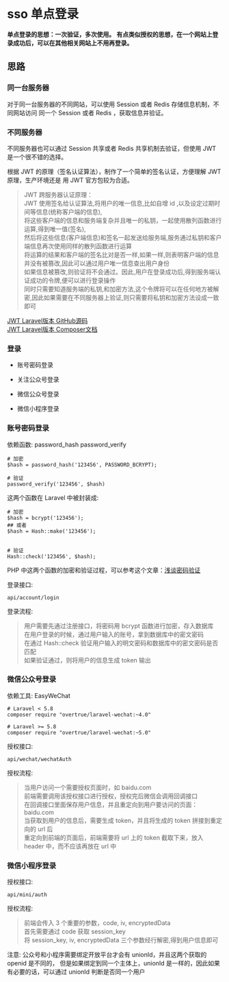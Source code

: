 # sso 单点登录

**单点登录的思想：一次验证，多次使用。**
**有点类似授权的思想，在一个网站上登录成功后，可以在其他相关网站上不用再登录。**

## 思路

### 同一台服务器

对于同一台服务器的不同网站，可以使用 Session 或者 Redis 存储信息机制，不同网站访问
同一个 Session 或者 Redis ，获取信息并验证。

### 不同服务器

不同服务器也可以通过 Session 共享或者 Redis 共享机制去验证，但使用 JWT 是一个很不错的选择。


根据 JWT 的原理（签名认证算法），制作了一个简单的签名认证，方便理解 JWT 原理，生产环境还是
用 JWT 官方包较为合适。   

> JWT 跨服务器认证原理：   
> JWT 使用签名给认证算法,将用户的唯一信息,比如自增 id ,以及设定过期时间等信息(统称客户端的信息),   
> 将这些客户端的信息和服务端复杂并且唯一的私钥，一起使用散列函数进行运算,得到唯一值(签名),   
> 然后将这些信息(客户端信息)和签名一起发送给服务端,服务通过私钥和客户端信息再次使用同样的散列函数进行运算   
> 将运算的结果和客户端的签名比对是否一样,如果一样,则表明客户端的信息并没有被篡改,因此可以通过用户唯一信息查出用户身份      
> 如果信息被篡改,则验证将不会通过。因此,用户在登录成功后,得到服务端认证成功的令牌,便可以进行登录操作      
> 同时只需要知道服务端的私钥,和加密方法,这个令牌将可以在任何地方被解密,因此如果需要在不同服务器上验证,则只需要将私钥和加密方法设成一致即可    

[JWT Laravel版本 GitHub源码](https://github.com/tymondesigns/jwt-auth)   
[JWT Laravel版本 Composer文档](https://packagist.org/packages/tymon/jwt-auth)  

### 登录

- 账号密码登录

- 关注公众号登录

- 微信公众号登录

- 微信小程序登录

### 账号密码登录

依赖函数: password_hash  password_verify
```
# 加密
$hash = password_hash('123456', PASSWORD_BCRYPT);

# 验证
password_verify('123456', $hash)
```
这两个函数在 Laravel 中被封装成: 
```
# 加密
$hash = bcrypt('123456');
## 或者
$hash = Hash::make('123456');


# 验证
Hash::check('123456', $hash);
``` 

PHP 中这两个函数的加密和验证过程，可以参考这个文章：[浅谈密码验证](https://github.com/mushanwb/casual_write/issues/19)

登录接口:
```
api/account/login
```
登录流程:
> 用户需要先通过注册接口，将密码用 bcrypt 函数进行加密，存入数据库   
> 在用户登录的时候，通过用户输入的账号，拿到数据库中的密文密码   
> 在通过 Hash::check 验证用户输入的明文密码和数据库中的密文密码是否匹配   
> 如果验证通过，则将用户的信息生成 token 输出

### 微信公众号登录

依赖工具: EasyWeChat
```
# Laravel < 5.8
composer require "overtrue/laravel-wechat:~4.0"

# Laravel >= 5.8
composer require "overtrue/laravel-wechat:~5.0"
```

授权接口:
```
api/wechat/wechatAuth
```
授权流程:
> 当用户访问一个需要授权页面时，如 baidu.com   
> 前端需要调用该授权接口进行授权，授权完后微信会调用回调接口   
> 在回调接口里面保存用户信息，并且重定向到用户要访问的页面：baidu.com   
> 当获取到用户的信息后，需要生成 token，并且将生成的 token 拼接到重定向的 url 后   
> 重定向到前端的页面后，前端需要将 url 上的 token 截取下来，放入 header 中，而不应该再放在 url 中 

### 微信小程序登录

授权接口:
```
api/mini/auth
```

授权流程:

> 前端会传入 3 个重要的参数，code, iv, encryptedData   
> 首先需要通过 code 获取 session_key   
> 将 session_key, iv, encryptedData 三个参数经行解密,得到用户信息即可

注意: 公众号和小程序需要绑定开放平台才会有 unionId，并且这两个获取的 openid 是不同的，
但是如果绑定到同一个主体上，unionId 是一样的，因此如果有必要的话，可以通过 unionId 判断是否同一个用户
